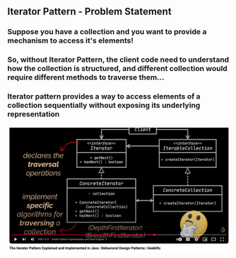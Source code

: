 ## Iterator Pattern - Problem Statement
### Suppose you have a collection and you want to provide a mechanism to access it's elements!
### So, without Iterator Pattern, the client code need to understand how the collection is structured, and different collection would require different methods to traverse them... 
### Iterator pattern provides a way to access elements of a collection sequentially without exposing its underlying representation

![img.png](img.png)
